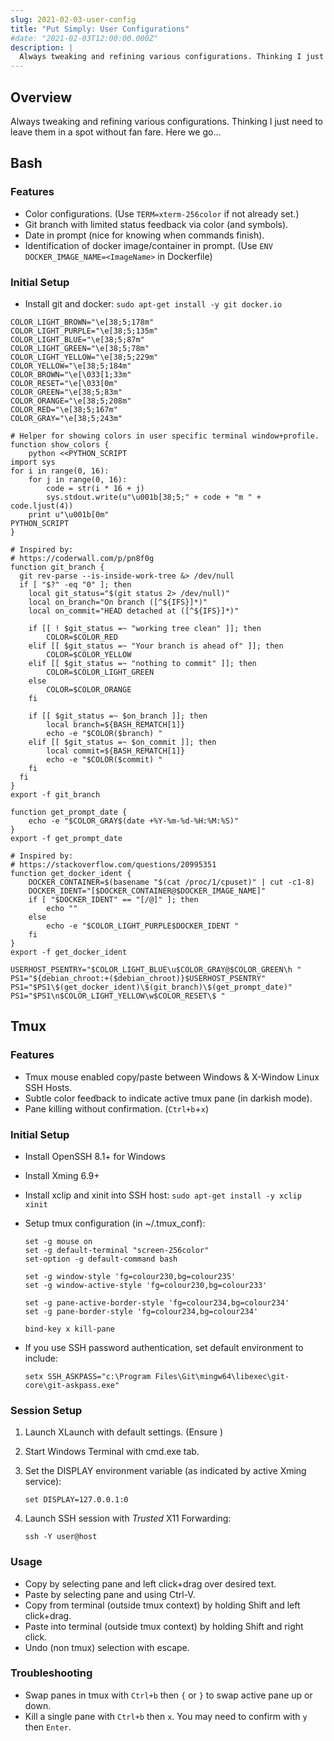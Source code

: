 ```yaml
---
slug: 2021-02-03-user-config
title: "Put Simply: User Configurations"
#date: "2021-02-03T12:00:00.000Z"
description: |
  Always tweaking and refining various configurations. Thinking I just need to leave them in a spot without fan fare. Here we go...
---
```


## Overview

Always tweaking and refining various configurations. Thinking I just need to leave them in a spot without fan fare. Here we go...

<!--truncate-->

## Bash

### Features

- Color configurations. (Use `TERM=xterm-256color` if not already set.)
- Git branch with limited status feedback via color (and symbols).
- Date in prompt (nice for knowing when commands finish).
- Identification of docker image/container in prompt. (Use `ENV DOCKER_IMAGE_NAME=<ImageName>` in Dockerfile)

### Initial Setup

- Install git and docker: `sudo apt-get install -y git docker.io`

```
COLOR_LIGHT_BROWN="\e[38;5;178m"
COLOR_LIGHT_PURPLE="\e[38;5;135m"
COLOR_LIGHT_BLUE="\e[38;5;87m"
COLOR_LIGHT_GREEN="\e[38;5;78m"
COLOR_LIGHT_YELLOW="\e[38;5;229m"
COLOR_YELLOW="\e[38;5;184m"
COLOR_BROWN="\e[\033[1;33m"
COLOR_RESET="\e[\033[0m"
COLOR_GREEN="\e[38;5;83m"
COLOR_ORANGE="\e[38;5;208m"
COLOR_RED="\e[38;5;167m"
COLOR_GRAY="\e[38;5;243m"

# Helper for showing colors in user specific terminal window+profile.
function show_colors {
    python <<PYTHON_SCRIPT
import sys
for i in range(0, 16):
    for j in range(0, 16):
        code = str(i * 16 + j)
        sys.stdout.write(u"\u001b[38;5;" + code + "m " + code.ljust(4))
    print u"\u001b[0m"
PYTHON_SCRIPT
}

# Inspired by:
# https://coderwall.com/p/pn8f0g
function git_branch {
  git rev-parse --is-inside-work-tree &> /dev/null
  if [ "$?" -eq "0" ]; then
    local git_status="$(git status 2> /dev/null)"
    local on_branch="On branch ([^${IFS}]*)"
    local on_commit="HEAD detached at ([^${IFS}]*)"

    if [[ ! $git_status =~ "working tree clean" ]]; then
        COLOR=$COLOR_RED
    elif [[ $git_status =~ "Your branch is ahead of" ]]; then
        COLOR=$COLOR_YELLOW
    elif [[ $git_status =~ "nothing to commit" ]]; then
        COLOR=$COLOR_LIGHT_GREEN
    else
        COLOR=$COLOR_ORANGE
    fi

    if [[ $git_status =~ $on_branch ]]; then
        local branch=${BASH_REMATCH[1]}
        echo -e "$COLOR($branch) "
    elif [[ $git_status =~ $on_commit ]]; then
        local commit=${BASH_REMATCH[1]}
        echo -e "$COLOR($commit) "
    fi
  fi
}
export -f git_branch

function get_prompt_date {
    echo -e "$COLOR_GRAY$(date +%Y-%m-%d-%H:%M:%S)"
}
export -f get_prompt_date

# Inspired by:
# https://stackoverflow.com/questions/20995351
function get_docker_ident {
    DOCKER_CONTAINER=$(basename "$(cat /proc/1/cpuset)" | cut -c1-8)
    DOCKER_IDENT="[$DOCKER_CONTAINER@$DOCKER_IMAGE_NAME]"
    if [ "$DOCKER_IDENT" == "[/@]" ]; then
        echo ""
    else
        echo -e "$COLOR_LIGHT_PURPLE$DOCKER_IDENT "
    fi
}
export -f get_docker_ident

USERHOST_PSENTRY="$COLOR_LIGHT_BLUE\u$COLOR_GRAY@$COLOR_GREEN\h "
PS1="${debian_chroot:+($debian_chroot)}$USERHOST_PSENTRY"
PS1="$PS1\$(get_docker_ident)\$(git_branch)\$(get_prompt_date)"
PS1="$PS1\n$COLOR_LIGHT_YELLOW\w$COLOR_RESET\$ "
```

## Tmux

### Features

- Tmux mouse enabled copy/paste between Windows & X-Window Linux SSH Hosts.
- Subtle color feedback to indicate active tmux pane (in darkish mode).
- Pane killing without confirmation. (`Ctrl+b`+`x`)

### Initial Setup

- Install OpenSSH 8.1+ for Windows

- Install Xming 6.9+

- Install xclip and xinit into SSH host: `sudo apt-get install -y xclip xinit`

- Setup tmux configuration (in ~/.tmux_conf):

  ```
  set -g mouse on
  set -g default-terminal "screen-256color"
  set-option -g default-command bash

  set -g window-style 'fg=colour230,bg=colour235'
  set -g window-active-style 'fg=colour230,bg=colour233'

  set -g pane-active-border-style 'fg=colour234,bg=colour234'
  set -g pane-border-style 'fg=colour234,bg=colour234'

  bind-key x kill-pane
  ```

- If you use SSH password authentication, set default environment to include:

  ```
  setx SSH_ASKPASS="c:\Program Files\Git\mingw64\libexec\git-core\git-askpass.exe"
  ```

### Session Setup

1. Launch XLaunch with default settings. (Ensure )

2. Start Windows Terminal with cmd.exe tab.

3. Set the DISPLAY environment variable (as indicated by active Xming service):

   ```
   set DISPLAY=127.0.0.1:0
   ```

4. Launch SSH session with _Trusted_ X11 Forwarding:

   ```
   ssh -Y user@host
   ```

### Usage

- Copy by selecting pane and left click+drag over desired text.
- Paste by selecting pane and using Ctrl-V.
- Copy from terminal (outside tmux context) by holding Shift and left click+drag.
- Paste into terminal (outside tmux context) by holding Shift and right click.
- Undo (non tmux) selection with escape.

### Troubleshooting

- Swap panes in tmux with `Ctrl+b` then `{` or `}` to swap active pane up or down.
- Kill a single pane with `Ctrl+b` then `x`. You may need to confirm with `y` then `Enter`.
